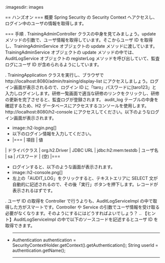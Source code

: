 :imagesdir: images

== ハンズオン
=== 概要
Spring Security の Security Context へアクセスし、ログイン中のユーザの情報を取得します。

=== 手順
. TrainingAdminController クラスの中身を見てみましょう。update メソッドの引数で、ユーザ情報を取得しています。そこからユーザ ID を取得し、TrainingAdminService オブジェクトの update メソッドに渡しています。TrainingAdminService オブジェクトの update メソッドの中では、AuditLogService オブジェクトの registerLog メソッドを呼び出していて、監査ログにユーザ ID が含められるようにしています。

. TrainingApplication クラスを実行し、ブラウザで http://localhost:8080/admin/training/display-list にアクセスしましょう。ログイン画面が表示されるので、ログイン ID に「taro」パスワードに[taro123」と入力しログインします。研修一覧画面で適当な研修のリンクをクリックし、研修の更新を完了させると、監査ログが登録されます。 audit_log テーブルの中身を確認するため、H2 データベースにアクセスするコンソールを使用します。 http://localhost:8080/h2-console にアクセスしてください。以下のようなログイン画面が表示されます。

- image::h2-login.png[]
- 以下のログイン情報を入力してください。
- |===
  | 項目 | 値

| ドライバクラス | org.h2.Driver
| JDBC URL | jdbc:h2:mem:testdb
| ユーザ名 | sa
| パスワード | (空)
|===

- ログインすると、以下のような画面が表示されます。
- image::h2-console.png[]
- 左上の「AUDIT_LOG」をクリックすると、テキストエリアに SELECT 文が自動的に記述されるので、その後「実行」ボタンを押下します。レコードが表示されるはずです。

. ユーザ ID の取得を Controller で行うよりも、AuditLogServiceImpl の中で取得した方がスマートです。Controller や Service の引数でユーザ情報を受け取る必要がなくなります。そのようにするにはどうすればよいでしょう？
.. 【ヒント】AuditLogServiceImpl の中で以下のソースコードを記述するとユーザ ID を取得できます。

- ***
  Authentication authentication = SecurityContextHolder.getContext().getAuthentication();
  String userId = authentication.getName();
  ***
